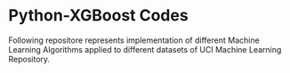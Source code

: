 # Python-XGBoost Codes
Following repositore represents implementation of different Machine Learning Algorithms applied to different datasets of UCI Machine Learning Repository.
